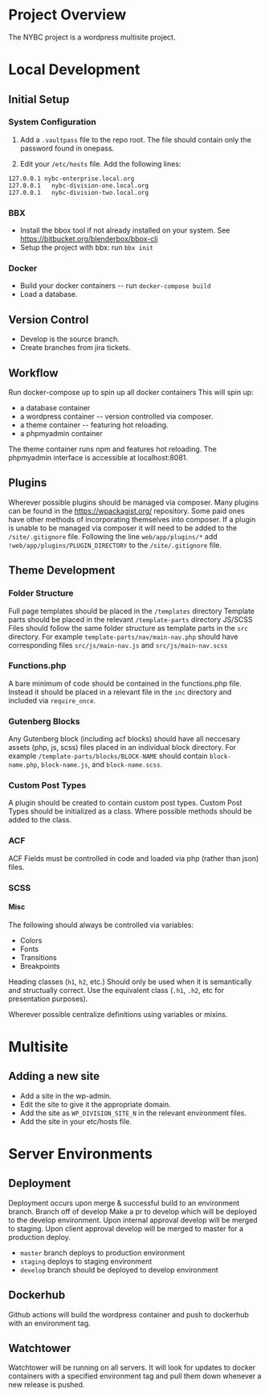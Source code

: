# Project Overview
The NYBC project is a wordpress multisite project.


# Local Development

## Initial Setup

### System Configuration
1. Add a `.vaultpass` file to the repo root. The file should contain only the password found in onepass.


2. Edit your `/etc/hosts` file.
   Add the following lines:
```
127.0.0.1 nybc-enterprise.local.org
127.0.0.1	nybc-division-one.local.org
127.0.0.1	nybc-division-two.local.org
```

### BBX
- Install the bbox tool if not already installed on your system. See https://bitbucket.org/blenderbox/bbox-cli
- Setup the project with bbx: run `bbx init`

### Docker
- Build your docker containers -- run `docker-compose build`
- Load a database.


## Version Control
- Develop is the source branch.
- Create branches from jira tickets.


## Workflow
Run docker-compose up to spin up all docker containers
This will spin up:
- a database container
- a wordpress container -- version controlled via composer.
- a theme container -- featuring hot reloading.
- a phpmyadmin container

The theme container runs npm and features hot reloading.
The phpmyadmin interface is accessible at localhost:8081.


## Plugins
Wherever possible plugins should be managed via composer.
Many plugins can be found in the https://wpackagist.org/ repository.
Some paid ones have other methods of incorporating themselves into composer.
If a plugin is unable to be managed via composer it will need to be added to the `/site/.gitignore` file.
Following the line `web/app/plugins/*` add `!web/app/plugins/PLUGIN_DIRECTORY` to the `/site/.gitignore` file.


## Theme Development

### Folder Structure
Full page templates should be placed in the `/templates` directory
Template parts should be placed in the relevant `/template-parts` directory
JS/SCSS Files should follow the same folder structure as template parts in the `src` directory.
For example `template-parts/nav/main-nav.php` should have corresponding files `src/js/main-nav.js` and `src/js/main-nav.scss`

### Functions.php
A bare minimum of code should be contained in the functions.php file. Instead it should be placed in a relevant file in the `inc` directory and included via `require_once`.


### Gutenberg Blocks
Any Gutenberg block (including acf blocks) should have all neccesary assets (php, js, scss) files placed in an individual block directory. For example `/template-parts/blocks/BLOCK-NAME` should contain `block-name.php`, `block-name.js`, and `block-name.scss`.

### Custom Post Types
A plugin should be created to contain custom post types.
Custom Post Types should be initialized as a class. Where possible methods should be added to the class.

### ACF
ACF Fields must be controlled in code and loaded via php (rather than json) files.

### SCSS
#### Misc
The following should always be controlled via variables:
- Colors
- Fonts
- Transitions
- Breakpoints

Heading classes (`h1`, `h2`, etc.) Should only be used when it is semantically and structually correct. Use the equivalent class (`.h1`, `.h2`, etc for presentation purposes).

Wherever possible centralize definitions using variables or mixins.


# Multisite
## Adding a new site
- Add a site in the wp-admin.
- Edit the site to give it the appropriate domain.
- Add the site as `WP_DIVISION_SITE_N` in the relevant environment files.
- Add the site in your etc/hosts file.

# Server Environments

## Deployment
Deployment occurs upon merge & successful build to an environment branch.
Branch off of develop
Make a pr to develop which will be deployed to the develop environment. Upon internal
approval develop will be merged to staging. Upon client approval develop will be merged to master for a production deploy.

- `master` branch deploys to production environment
- `staging` deploys to staging environment
- `develop` branch should be deployed to develop environment

## Dockerhub
Github actions will build the wordpress container and push to dockerhub with an environment tag.

## Watchtower
Watchtower will be running on all servers. It will look for updates to docker containers with a specified environment tag and pull them down whenever a new release is pushed.
